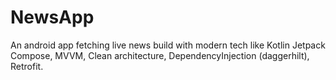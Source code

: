 # NewsApp
An android app fetching live news build with modern tech like Kotlin Jetpack Compose, MVVM, Clean architecture, DependencyInjection (daggerhilt), Retrofit.

